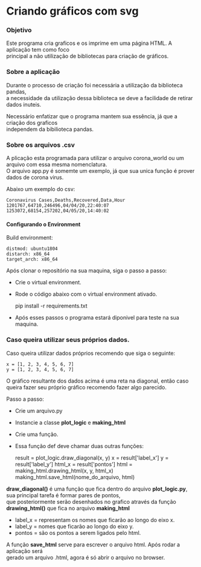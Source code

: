 # Criando gráficos com svg

### Objetivo

Este programa cria graficos e os imprime em uma página HTML. A aplicação tem como foco \
principal a não utilização de bibliotecas para criação de gráficos. 


### Sobre a aplicação

Durante o processo de criação foi necessária a utilização da biblioteca pandas, \
a necessidade da utilização dessa biblioteca se deve a facilidade de retirar \
dados inuteis.

Necessário enfatizar que o programa mantem sua essência, já que a criação dos graficos \
independem da bibilioteca pandas.
 

### Sobre os arquivos .csv

A plicação esta programada para utilizar o arquivo corona_world ou um arquivo com essa mesma nomenclatura. \
O arquivo app.py é somemte um exemplo, já que sua unica função é prover dados de corona virus.

Abaixo um exemplo do csv:
    
    Coronavirus Cases,Deaths,Recovered,Data,Hour
    1201767,64710,246496,04/04/20,22:40:07
    1253072,68154,257202,04/05/20,14:40:02


#### Configurando o Environment

Build environment:

    distmod: ubuntu1804
    distarch: x86_64
    target_arch: x86_64

Após clonar o repositório na sua maquina, siga o passo a passo:

* Crie o virtual environment.
* Rode o código abaixo com o virtual environment ativado.

    
    pip install -r requirements.txt

* Após esses passos o programa estará diponivel para teste na sua maquina. 

### Caso queira utilizar seus próprios dados. 

Caso queira utilizar dados próprios recomendo que siga o seguinte:
    
    x = [1, 2, 3, 4, 5, 6, 7]
    y = [1, 2, 3, 4, 5, 6, 7]

    
O gráfico resultante dos dados acima é uma reta na diagonal, então caso queira fazer seu próprio gráfico recomendo fazer algo parecido.

Passo a passo:

* Crie um arquivo.py
* Instancie a classe <b>plot_logic</b> e <b>making_html</b>
* Crie uma função.
* Essa função def deve chamar duas outras funções:


    result = plot_logic.draw_diagonal(x, y)
    x = result['label_x']
    y = result['label_y']
    html_x = result['pontos']
    html = making_html.drawing_html(x, y, html_x)
    making_html.save_html(nome_do_arquivo, html)
    
    
<b>draw_diagonal()</b> é uma função que fica dentro do arquivo <b>plot_logic.py</b>, sua principal tarefa é formar pares de pontos,\
que posteriormente serão desenhados no grafico através da função <b>drawing_html()</b> que fica no arquivo <b>making_html</b>
   
* label_x = representam os nomes que ficarão ao longo do eixo x.
* label_y = nomes que ficarão ao longo do eixo y.
* pontos = são os pontos a serem ligados pelo html.

A função <b>save_html</b> serve para escrever o arquivo html. Após rodar a aplicação será\
gerado um arquivo .html, agora é só abrir o arquivo no browser.
